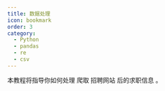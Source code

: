 ```yaml
---
title: 数据处理
icon: bookmark
order: 3
category:
  - Python
  - pandas
  - re
  - csv
---
```


本教程将指导你如何处理 爬取 招聘网站 后的求职信息 。

<!-- more -->

